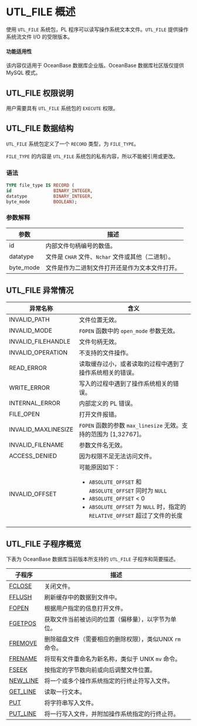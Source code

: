 # UTL_FILE 概述 

使用 `UTL_FILE` 系统包，PL 程序可以读写操作系统文本文件。`UTL_FILE` 提供操作系统流文件 I/O 的受限版本。


  <main id="notice" >
    <h4>功能适用性</h4>
    <p>该内容仅适用于 OceanBase 数据库企业版。OceanBase 数据库社区版仅提供 MySQL 模式。</p>
  </main>

## UTL_FILE 权限说明 

用户需要具有 `UTL_FILE` 系统包的 `EXECUTE` 权限。


## UTL_FILE 数据结构 

`UTL_FILE` 系统包定义了一个 `RECORD` 类型，为 `FILE_TYPE`。

`FILE_TYPE` 的内容是 `UTL_FILE` 系统包的私有内容，所以不能被引用或更改。

### 语法 

```sql
TYPE file_type IS RECORD (
id                BINARY_INTEGER, 
datatype          BINARY_INTEGER,
byte_mode         BOOLEAN);
```



### 参数解释 



|    参数     |                描述                 |
|-----------|-----------------------------------|
| id        | 内部文件句柄编号的数值。                      |
| datatype  | 文件是 `CHAR` 文件、`Nchar` 文件或其他（二进制）。 |
| byte_mode | 文件是作为二进制文件打开还是作为文本文件打开。           |



UTL_FILE 异常情况 
----------------------------------



|        异常名称         |         含义                     |
|---------------------|---------------------------------|
| INVALID_PATH        | 文件位置无效。        |
| INVALID_MODE        | `FOPEN` 函数中的 `open_mode` 参数无效。   |
| INVALID_FILEHANDLE  | 文件句柄无效。   |
| INVALID_OPERATION   | 不支持的文件操作。    |
| READ_ERROR          | 读取缓存过小，或者读取的过程中遇到了操作系统相关的错误。    |
| WRITE_ERROR         | 写入的过程中遇到了操作系统相关的错误。 |
| INTERNAL_ERROR      | 内部定义的 PL 错误。   |
| FILE_OPEN           | 打开文件报错。  |
| INVALID_MAXLINESIZE | `FOPEN` 函数的参数 `max_linesize` 无效。支持的范围为 \[1,32767\]。 |
| INVALID_FILENAME    | 参数文件名无效。 |
| ACCESS_DENIED       | 因为权限不足无法访问文件。  |
| INVALID_OFFSET      | 可能原因如下：<ul><li> `ABSOLUTE_OFFSET` 和 `ABSOLUTE_OFFSET` 同时为 `NULL`    </li><li> `ABSOLUTE_OFFSET` \< 0    </li><li> `ABSOLUTE_OFFSET` 为 `NULL` 时，指定的 `RELATIVE_OFFSET` 超过了文件的长度 </li></ul>   |



## UTL_FILE 子程序概览 

下表为 OceanBase 数据库当前版本所支持的 `UTL_FILE` 子程序和简要描述。


|                           子程序                           |                描述                 |
|---------------------------------------------------------|-----------------------------------|
| [FCLOSE](2.fclose-oracle.md)   | 关闭文件。                             |
| [FFLUSH](3.fflush-oracle.md)   | 刷新缓存中的数据到文件中。                     |
| [FOPEN](4.fopen-oracle.md)    | 根据用户指定的信息打开文件。                    |
| [FGETPOS](5.fgetpos-oracle.md)  | 获取文件当前被访问的位置（偏移量），以字节为单位。         |
| [FREMOVE](6.fremove-oracle.md)  | 删除磁盘文件（需要相应的删除权限），类似UNIX `rm` 命令。 |
| [FRENAME](7.frename-oracle.md)  | 将现有文件重命名为新名称，类似于 UNIX `mv` 命令。    |
| [FSEEK](8.fseek-oracle.md)    | 按指定的字节数向前或向后调整文件位置。               |
| [NEW_LINE](9.new-line-utl-oracle.md) | 将一个或多个操作系统指定的行终止符写入文件。            |
| [GET_LINE](10.get-line-utl-oracle.md) | 读取一行文本。                           |
| [PUT](11.put-utl-oracle.md)      | 将字符串写入文件。                         |
| [PUT_LINE](12.put-utl-line-oracle.md) | 将一行写入文件，并附加操作系统指定的行终止符。           |


